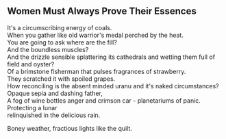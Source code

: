 Women Must Always Prove Their Essences
--------------------------------------
It's a circumscribing energy of coals.  
When you gather like old warrior's medal perched by the heat.  
You are going to ask where are the fill?  
And the boundless muscles?  
And the drizzle sensible splattering its cathedrals and wetting them full of  
field and oyster?  
Of a brimstone fisherman that pulses fragrances of strawberry.  
They scratched it with spoiled grapes.  
How reconciling is the absent minded uranu and it's naked circumstances?  
Opaque sepia and dashing father,  
A fog of wine bottles anger and crimson car - planetariums of panic.  
Protecting a lunar  
relinquished in the delicious rain.  
  
Boney weather, fractious lights like the quilt.  

